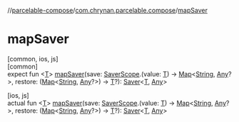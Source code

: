 //[parcelable-compose](../../index.md)/[com.chrynan.parcelable.compose](index.md)/[mapSaver](map-saver.md)

# mapSaver

[common, ios, js]\
[common]\
expect fun &lt;[T](map-saver.md)&gt; [mapSaver](map-saver.md)(save: [SaverScope](-saver-scope/index.md).(value: [T](map-saver.md)) -&gt; [Map](https://kotlinlang.org/api/latest/jvm/stdlib/kotlin.collections/-map/index.html)&lt;[String](https://kotlinlang.org/api/latest/jvm/stdlib/kotlin/-string/index.html), [Any](https://kotlinlang.org/api/latest/jvm/stdlib/kotlin/-any/index.html)?&gt;, restore: ([Map](https://kotlinlang.org/api/latest/jvm/stdlib/kotlin.collections/-map/index.html)&lt;[String](https://kotlinlang.org/api/latest/jvm/stdlib/kotlin/-string/index.html), [Any](https://kotlinlang.org/api/latest/jvm/stdlib/kotlin/-any/index.html)?&gt;) -&gt; [T](map-saver.md)?): [Saver](-saver/index.md)&lt;[T](map-saver.md), [Any](https://kotlinlang.org/api/latest/jvm/stdlib/kotlin/-any/index.html)&gt;

[ios, js]\
actual fun &lt;[T](map-saver.md)&gt; [mapSaver](map-saver.md)(save: [SaverScope](-saver-scope/index.md).(value: [T](map-saver.md)) -&gt; [Map](https://kotlinlang.org/api/latest/jvm/stdlib/kotlin.collections/-map/index.html)&lt;[String](https://kotlinlang.org/api/latest/jvm/stdlib/kotlin/-string/index.html), [Any](https://kotlinlang.org/api/latest/jvm/stdlib/kotlin/-any/index.html)?&gt;, restore: ([Map](https://kotlinlang.org/api/latest/jvm/stdlib/kotlin.collections/-map/index.html)&lt;[String](https://kotlinlang.org/api/latest/jvm/stdlib/kotlin/-string/index.html), [Any](https://kotlinlang.org/api/latest/jvm/stdlib/kotlin/-any/index.html)?&gt;) -&gt; [T](map-saver.md)?): [Saver](-saver/index.md)&lt;[T](map-saver.md), [Any](https://kotlinlang.org/api/latest/jvm/stdlib/kotlin/-any/index.html)&gt;
